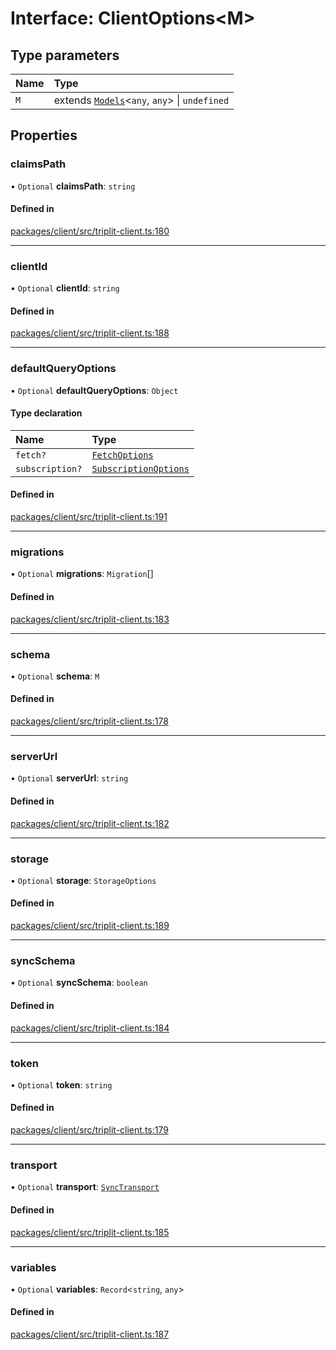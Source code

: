 # Interface: ClientOptions\<M\>

## Type parameters

| Name | Type |
| :------ | :------ |
| `M` | extends [`Models`](../modules.md#models)\<`any`, `any`\> \| `undefined` |

## Properties

### claimsPath

• `Optional` **claimsPath**: `string`

#### Defined in

[packages/client/src/triplit-client.ts:180](https://github.com/aspen-cloud/triplit/blob/18e722a/packages/client/src/triplit-client.ts#L180)

___

### clientId

• `Optional` **clientId**: `string`

#### Defined in

[packages/client/src/triplit-client.ts:188](https://github.com/aspen-cloud/triplit/blob/18e722a/packages/client/src/triplit-client.ts#L188)

___

### defaultQueryOptions

• `Optional` **defaultQueryOptions**: `Object`

#### Type declaration

| Name | Type |
| :------ | :------ |
| `fetch?` | [`FetchOptions`](../modules.md#fetchoptions) |
| `subscription?` | [`SubscriptionOptions`](../modules.md#subscriptionoptions) |

#### Defined in

[packages/client/src/triplit-client.ts:191](https://github.com/aspen-cloud/triplit/blob/18e722a/packages/client/src/triplit-client.ts#L191)

___

### migrations

• `Optional` **migrations**: `Migration`[]

#### Defined in

[packages/client/src/triplit-client.ts:183](https://github.com/aspen-cloud/triplit/blob/18e722a/packages/client/src/triplit-client.ts#L183)

___

### schema

• `Optional` **schema**: `M`

#### Defined in

[packages/client/src/triplit-client.ts:178](https://github.com/aspen-cloud/triplit/blob/18e722a/packages/client/src/triplit-client.ts#L178)

___

### serverUrl

• `Optional` **serverUrl**: `string`

#### Defined in

[packages/client/src/triplit-client.ts:182](https://github.com/aspen-cloud/triplit/blob/18e722a/packages/client/src/triplit-client.ts#L182)

___

### storage

• `Optional` **storage**: `StorageOptions`

#### Defined in

[packages/client/src/triplit-client.ts:189](https://github.com/aspen-cloud/triplit/blob/18e722a/packages/client/src/triplit-client.ts#L189)

___

### syncSchema

• `Optional` **syncSchema**: `boolean`

#### Defined in

[packages/client/src/triplit-client.ts:184](https://github.com/aspen-cloud/triplit/blob/18e722a/packages/client/src/triplit-client.ts#L184)

___

### token

• `Optional` **token**: `string`

#### Defined in

[packages/client/src/triplit-client.ts:179](https://github.com/aspen-cloud/triplit/blob/18e722a/packages/client/src/triplit-client.ts#L179)

___

### transport

• `Optional` **transport**: [`SyncTransport`](SyncTransport.md)

#### Defined in

[packages/client/src/triplit-client.ts:185](https://github.com/aspen-cloud/triplit/blob/18e722a/packages/client/src/triplit-client.ts#L185)

___

### variables

• `Optional` **variables**: `Record`\<`string`, `any`\>

#### Defined in

[packages/client/src/triplit-client.ts:187](https://github.com/aspen-cloud/triplit/blob/18e722a/packages/client/src/triplit-client.ts#L187)

